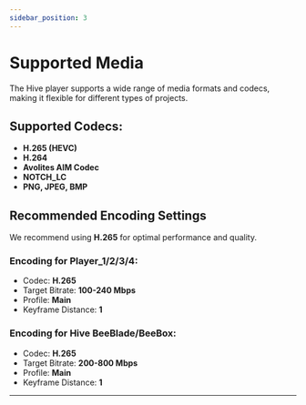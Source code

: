 ```yaml
---
sidebar_position: 3
---
```


# Supported Media

The Hive player supports a wide range of media formats and codecs, making it flexible for different types of projects.

## Supported Codecs:
- **H.265 (HEVC)**
- **H.264**
- **Avolites AIM Codec**
- **NOTCH_LC**
- **PNG, JPEG, BMP**

## Recommended Encoding Settings

We recommend using **H.265** for optimal performance and quality.

### Encoding for Player_1/2/3/4:
- Codec: **H.265**
- Target Bitrate: **100-240 Mbps**
- Profile: **Main**
- Keyframe Distance: **1**

### Encoding for Hive BeeBlade/BeeBox:
- Codec: **H.265**
- Target Bitrate: **200-800 Mbps**
- Profile: **Main**
- Keyframe Distance: **1**

---


